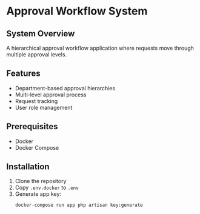# Approval Workflow System

## System Overview
A hierarchical approval workflow application where requests move through multiple approval levels.

## Features
- Department-based approval hierarchies
- Multi-level approval process
- Request tracking
- User role management

## Prerequisites
- Docker
- Docker Compose

## Installation
1. Clone the repository
2. Copy `.env.docker` to `.env`
3. Generate app key:
   ```bash
   docker-compose run app php artisan key:generate